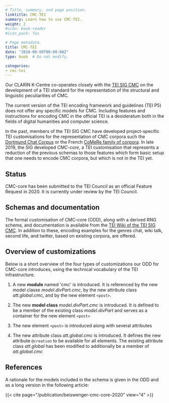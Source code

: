 ```yaml
---
# Title, summary, and page position.
linktitle: CMC-TEI
summary: Learn how to use CMC-TEI.
weight: 2
#icon: book-reader
#icon_pack: fas

# Page metadata.
title: CMC-TEI
date: "2018-09-09T00:00:00Z"
type: book  # Do not modify.

categories:
- cmc-tei
---
```


Our CLARIN K-Centre co-operates closely with the [TEI SIG
CMC](https://wiki.tei-c.org/index.php/SIG:Computer-Mediated_Communication)
on the development of a TEI standard for the representation of the
structural and linguistic peculiarities of CMC.

The current version of the TEI encoding framework and guidelines
(TEI P5) does not offer any specific models for CMC. Including
features and instructions for encoding CMC in the official TEI is a
desideratum both in the fields of digital humanities and computer
science.

In the past, members of the TEI SIG CMC have developed
project-specific TEI customisations for the representation of CMC
corpora such the [Dortmund Chat
Corpus](http://hdl.handle.net/10932/00-03B0-14FA-A8D0-0F01-F) or the
French [CoMeRe family of
corpora](https://hdl.handle.net/11403/comere). In late 2019, the SIG
developed *CMC-core*, a TEI customisation that represents a reduction
of the previous schemas to those features which form basic setup that
one needs to encode CMC corpora, but which is not in the TEI yet.

## Status
CMC-core has been submitted to the TEI Council as an official Feature Request
in 2020. It is currently under review by the TEI Council.

## Schemas and documentation
The formal customisation of CMC-core (ODD), along with a derived RNG schema,
and documentation is available from the [TEI Wiki of the TEI SIG
CMC](https://wiki.tei-c.org/index.php?title=SIG:CMC/CMC-core_schema_for_representing_CMC_in_TEI_(2019)).
In addition to these, encoding examples for the genres chat, wiki talk, second
life, and twitter, based on existing corpora, are offered.

## Overview of customizations
Below is a short overview of the four types of customizations our ODD for
CMC-core introduces, using the technical vocabulary of the TEI infrastructure.

  1. A new **module** named 'cmc' is introduced. It is referenced by
  the new model classe *model.divPart.cmc*, by the new attribute class
  *att.global.cmc*, and by the new element `<post>`.
  
  2. The new **model class** *model.divPart.cmc* is introduced. It is defined to be a member of the existing class *model.divPart* and serves as a container for the new element `<post>`
  
  3. The new element `<post>` is introduced along with several attributes

  4. The new attribute class *att.global.cmc* is introduced. It
  defines the new attribute `@creation` to be available for all
  elements. The existing attribute class *att.global* has been
  modified to additionally be a member of *att.global.cmc*

## References
A rationale for the models included in the schema is given in the ODD and as a
long version in the following article:

{{< cite page="/publication/beiswenger-cmc-core-2020" view="4" >}}

